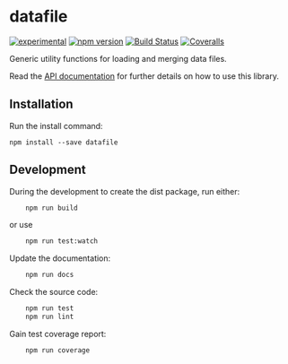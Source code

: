 datafile
========

[![experimental](http://badges.github.io/stability-badges/dist/experimental.svg)](http://github.com/badges/stability-badges)
[![npm version][npm-badge]][npm-url]
[![Build Status][travis-badge]][travis-url]
[![Coveralls][BadgeCoveralls]][Coveralls]

Generic utility functions for loading and merging data files.

Read the [API documentation](https://tombenke.github.io/datafile/index.html)
for further details on how to use this library.

## Installation

Run the install command:

    npm install --save datafile


## Development

During the development to create the dist package, run either:

```bash
    npm run build
```

or use

```bash
    npm run test:watch
```

Update the documentation:

```bash
    npm run docs
```

Check the source code:

```bash
    npm run test
    npm run lint
```

Gain test coverage report:

```bash
    npm run coverage
```

[npm-badge]: https://badge.fury.io/js/datafile.svg
[npm-url]: https://badge.fury.io/js/datafile
[travis-badge]: https://api.travis-ci.org/tombenke/datafile.svg
[travis-url]: https://travis-ci.org/tombenke/datafile
[Coveralls]: https://coveralls.io/github/tombenke/datafile?branch=master
[BadgeCoveralls]: https://coveralls.io/repos/github/tombenke/datafile/badge.svg?branch=master

